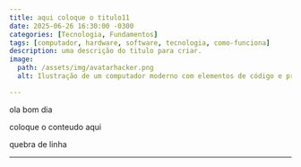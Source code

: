 ```yaml
---
title: aqui coloque o titulo11
date: 2025-06-26 16:30:00 -0300
categories: [Tecnologia, Fundamentos]
tags: [computador, hardware, software, tecnologia, como-funciona]
description: uma descrição do titulo para criar.
image:
  path: /assets/img/avatarhacker.png
  alt: Ilustração de um computador moderno com elementos de código e processamento

---
```


ola bom dia<br>

coloque o conteudo aqui

quebra de linha

---